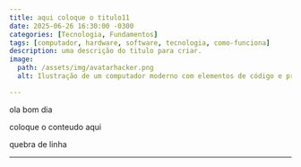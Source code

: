 ```yaml
---
title: aqui coloque o titulo11
date: 2025-06-26 16:30:00 -0300
categories: [Tecnologia, Fundamentos]
tags: [computador, hardware, software, tecnologia, como-funciona]
description: uma descrição do titulo para criar.
image:
  path: /assets/img/avatarhacker.png
  alt: Ilustração de um computador moderno com elementos de código e processamento

---
```


ola bom dia<br>

coloque o conteudo aqui

quebra de linha

---